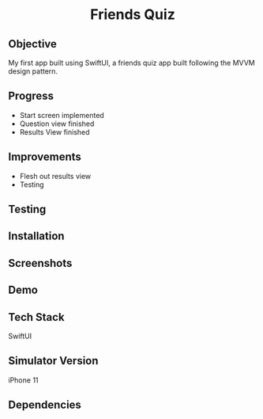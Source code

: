 <h1 align="center">

Friends Quiz

</h1>

## Objective
My first app built using SwiftUI, a friends quiz app built following the MVVM design pattern.

## Progress
- Start screen implemented
- Question view finished
- Results View finished

## Improvements
- Flesh out results view
- Testing

## Testing

## Installation

## Screenshots

## Demo

## Tech Stack
SwiftUI

## Simulator Version
iPhone 11

## Dependencies

